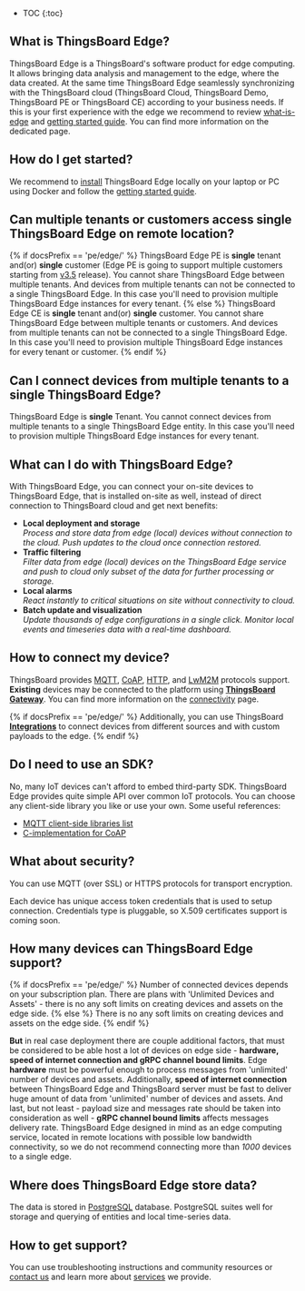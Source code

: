 * TOC
{:toc}


## What is ThingsBoard Edge?

ThingsBoard Edge is a ThingsBoard's software product for edge computing. 
It allows bringing data analysis and management to the edge, where the data created. At the same time ThingsBoard Edge seamlessly synchronizing with the ThingsBoard cloud (ThingsBoard Cloud, ThingsBoard Demo, ThingsBoard PE or ThingsBoard CE) according to your business needs.
If this is your first experience with the edge we recommend to review [what-is-edge](/docs/{{docsPrefix}}getting-started-guides/what-is-edge/) 
and [getting started guide](/docs/{{docsPrefix}}getting-started/).
You can find more information on the dedicated page.

## How do I get started?

We recommend to [install](/docs/user-guide/install/{{docsPrefix}}installation-options/) ThingsBoard Edge locally on your laptop or PC using Docker
and follow the [getting started guide](/docs/{{docsPrefix}}getting-started/).

## Can multiple tenants or customers access single ThingsBoard Edge on remote location?

{% if docsPrefix == 'pe/edge/' %}
ThingsBoard Edge PE is **single** tenant and(or) **single** customer (Edge PE is going to support multiple customers starting from [v3.5](/docs/pe/edge/roadmap/#v35) release).
You cannot share ThingsBoard Edge between multiple tenants.
And devices from multiple tenants can not be connected to a single ThingsBoard Edge.
In this case you'll need to provision multiple ThingsBoard Edge instances for every tenant.
{% else %}
ThingsBoard Edge CE is **single** tenant and(or) **single** customer.
You cannot share ThingsBoard Edge between multiple tenants or customers.
And devices from multiple tenants can not be connected to a single ThingsBoard Edge.
In this case you'll need to provision multiple ThingsBoard Edge instances for every tenant or customer.
{% endif %}

## Can I connect devices from multiple tenants to a single ThingsBoard Edge?

ThingsBoard Edge is **single** Tenant.
You cannot connect devices from multiple tenants to a single ThingsBoard Edge entity. 
In this case you'll need to provision multiple ThingsBoard Edge instances for every tenant.

## What can I do with ThingsBoard Edge?

With ThingsBoard Edge, you can connect your on-site devices to ThingsBoard Edge, that is installed on-site as well, instead of direct connection to ThingsBoard cloud and get next benefits:
- **Local deployment and storage**<br>
*Process and store data from edge (local) devices without connection to the cloud. Push updates to the cloud once connection restored.*
- **Traffic filtering**<br>
*Filter data from edge (local) devices on the ThingsBoard Edge service and push to cloud only subset of the data for further processing or storage.*
- **Local alarms**<br>
*React instantly to critical situations on site without connectivity to cloud.*
- **Batch update and visualization**<br>
*Update thousands of edge configurations in a single click. Monitor local events and timeseries data with a real-time dashboard.*

## How to connect my device?

ThingsBoard provides
[MQTT](/docs/{{docsPrefix}}reference/mqtt-api), 
[CoAP](/docs/{{docsPrefix}}reference/coap-api), 
[HTTP](/docs/{{docsPrefix}}reference/http-api), and
[LwM2M](/docs/{{docsPrefix}}reference/lwm2m-api) protocols support.
**Existing** devices may be connected to the platform using **[ThingsBoard Gateway](/docs/iot-gateway/what-is-iot-gateway/)**.
You can find more information on the [connectivity](/docs/{{docsPrefix}}reference/protocols/) page. 

{% if docsPrefix == 'pe/edge/' %}
Additionally, you can use ThingsBoard [**Integrations**](/docs/user-guide/integrations/) to connect devices from different sources and with custom payloads to the edge. 
{% endif %}

## Do I need to use an SDK?

No, many IoT devices can't afford to embed third-party SDK. ThingsBoard Edge provides quite simple API over common IoT protocols. You can choose any client-side library you like or use your own.
Some useful references:
 
 - [MQTT client-side libraries list](https://github.com/mqtt/mqtt.github.io/wiki/libraries) 
 - [C-implementation for CoAP](https://libcoap.net/)

## What about security?

You can use MQTT (over SSL) or HTTPS protocols for transport encryption. 

Each device has unique access token credentials that is used to setup connection. Credentials type is pluggable, so X.509 certificates support is coming soon.

## How many devices can ThingsBoard Edge support?

{% if docsPrefix == 'pe/edge/' %}
Number of connected devices depends on your subscription plan. 
There are plans with 'Unlimited Devices and Assets' - there is no any soft limits on creating devices and assets on the edge side.
{% else %}
There is no any soft limits on creating devices and assets on the edge side.
{% endif %}

<b>But</b> in real case deployment there are couple additional factors, that must be considered to be able host a lot of devices on edge side - <b>hardware, speed of internet connection and gRPC channel bound limits</b>.
Edge <b>hardware</b> must be powerful enough to process messages from 'unlimited' number of devices and assets.
Additionally, <b>speed of internet connection</b> between ThingsBoard Edge and ThingsBoard server must be fast to deliver huge amount of data from 'unlimited' number of devices and assets.
And last, but not least -  payload size and messages rate should be taken into consideration as well - <b>gRPC channel bound limits</b> affects messages delivery rate.
ThingsBoard Edge designed in mind as an edge computing service, located in remote locations with possible low bandwidth connectivity, so we do not recommend connecting more than *1000* devices to a single edge.
  
## Where does ThingsBoard Edge store data?

The data is stored in [PostgreSQL](https://www.postgresql.org/) database. PostgreSQL suites well for storage and querying of entities and local time-series data.
 
## How to get support?

You can use troubleshooting instructions and community resources or [contact us](/docs/contact-us) and learn more about [services](/docs/services/) we provide.